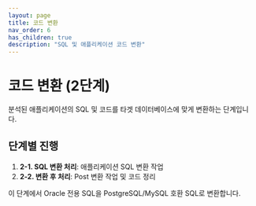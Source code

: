 ```yaml
---
layout: page
title: 코드 변환
nav_order: 6
has_children: true
description: "SQL 및 애플리케이션 코드 변환"
---
```


# 코드 변환 (2단계)

분석된 애플리케이션의 SQL 및 코드를 타겟 데이터베이스에 맞게 변환하는 단계입니다.

## 단계별 진행

1. **2-1. SQL 변환 처리**: 애플리케이션 SQL 변환 작업
2. **2-2. 변환 후 처리**: Post 변환 작업 및 코드 정리

이 단계에서 Oracle 전용 SQL을 PostgreSQL/MySQL 호환 SQL로 변환합니다.
